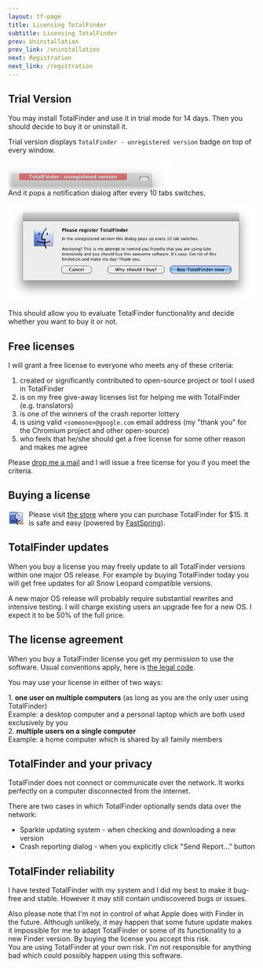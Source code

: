 ```yaml
---
layout: tf-page
title: Licensing TotalFinder
subtitle: Licensing TotalFinder
prev: Uninstallation
prev_link: /uninstallation
next: Registration
next_link: /registration
---
```


## Trial Version

<div class="license-desk">
You may install TotalFinder and use it in trial mode for 14 days. Then you should decide to buy it or uninstall it.
</div>

Trial version displays `TotalFinder - unregistered version` badge on top of every window.

<img src="/images/unregistered.png" class="doc-inline-image" style="left: 0px; margin-bottom: -20px">

And it pops a notification dialog after every 10 tabs switches.

<img src="/images/please-register-dialog.png" class="doc-inline-image" style="width: 500px">

This should allow you to evaluate TotalFinder functionality and decide whether you want to buy it or not.

## Free licenses

I will grant a free license to everyone who meets any of these criteria:

1. created or significantly contributed to open-source project or tool I used in TotalFinder
2. is on my free give-away licenses list for helping me with TotalFinder (e.g. translators)
3. is one of the winners of the crash reporter lottery
4. is using valid `<someone>@google.com` email address (my "thank you" for the Chromium project and other open-source)
5. who feels that he/she should get a free license for some other reason and makes me agree

Please [drop me a mail](mailto:antonin@binaryage.com) and I will issue a free license for you if you meet the criteria.

## Buying a license

<img src="/images/licensing-icon.png" style="width: 32px; float: left; margin-right: 10px">

Please visit [the store](/todo-store-link) where you can purchase TotalFinder for $15. It is safe and easy (powered by [FastSpring](http://fastspring.com)).

## TotalFinder updates

When you buy a license you may freely update to all TotalFinder versions within one major OS release. For example by buying TotalFinder today you will get free updates for all Snow Leopard compatible versions.

A new major OS release will probably require substantial rewrites and intensive testing. I will charge existing users an upgrade fee for a new OS. I expect it to be 50% of the full price.

## The license agreement

When you buy a TotalFinder license you get my permission to use the software. Usual conventions apply, here is [the legal code](/license.txt).

<div class="license-desk">
<p>You may use your license in either of two ways:</p>
<div class="choice">1. <strong>one user on multiple computers</strong> <span class="note">(as long as you are the only user using TotalFinder)</span></div>
<div class="example">Example: a desktop computer and a personal laptop which are both used exclusively by you</div>
<div class="choice">2. <strong>multiple users on a single computer</strong></div>
<div class="example">Example: a home computer which is shared by all family members</div>
</div>

## TotalFinder and your privacy

TotalFinder does not connect or communicate over the network. It works perfectly on a computer disconnected from the internet.

There are two cases in which TotalFinder optionally sends data over the network:

* Sparkle updating system - when checking and downloading a new version
* Crash reporting dialog - when you explicitly click "Send Report..." button

## TotalFinder reliability

I have tested TotalFinder with my system and I did my best to make it bug-free and stable. However it may still contain undiscovered bugs or issues.

<div class="license-warning">
Also please note that I'm not in control of what Apple does with Finder in the future. Although unlikely, it may happen that some future update makes it impossible for me to adapt TotalFinder or some of its functionality to a new Finder version. By buying the license you accept this risk.
</div>

<div class="license-exclamation">
You are using TotalFinder at your own risk. I'm not responsible for anything bad which could possibly happen using this software.
</div>